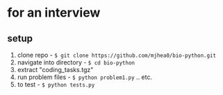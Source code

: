 # for an interview

## setup

1. clone repo - `$ git clone https://github.com/mjhea0/bio-python.git`
2. navigate into directory - `$ cd bio-python`
3. extract "coding_tasks.tgz"
4. run problem files - `$ python problem1.py` .. etc.
5. to test - `$ python tests.py`
